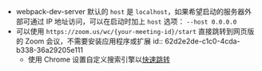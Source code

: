 - webpack-dev-server 默认的 `host` 是 `localhost`，如果希望启动的服务器外部可通过 IP 地址访问，可以在启动时加上 `host` 选项： `--host 0.0.0.0`
- 可以使用 `https://zoom.us/wc/{your-meeting-id}/start` 直接跳转到网页版的 Zoom 会议，不需要安装应用程序或扩展
  id:: 62d2e2de-c1c0-4cda-b338-36a29205e111
	- 使用 Chrome 设置自定义搜索引擎以[快速跳转](https://twitter.com/rowan_m/status/1241820202876186627)